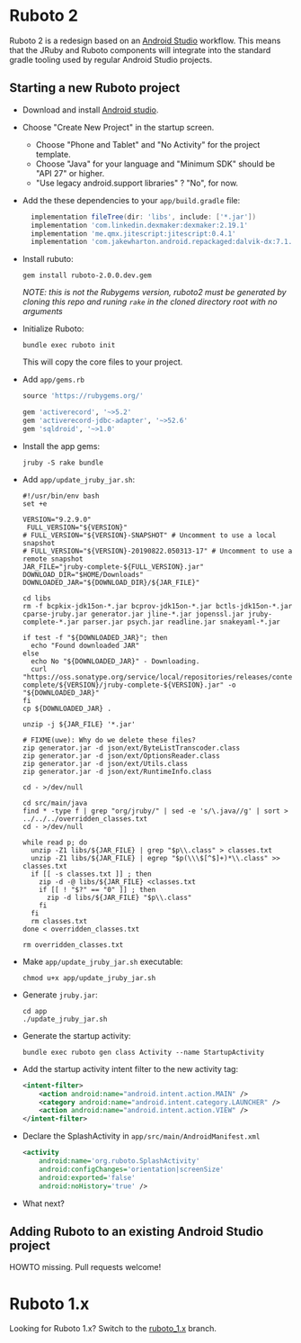 # Ruboto 2

Ruboto 2 is a redesign based on an [Android Studio](https://developer.android.com/studio/) workflow.
This means that the JRuby and Ruboto components will integrate into the standard gradle tooling used by
regular Android Studio projects.

## Starting a new Ruboto project

* Download and install [Android studio](https://developer.android.com/studio/).
* Choose "Create New Project" in the startup screen.
  * Choose "Phone and Tablet" and "No Activity" for the project template.
  * Choose "Java" for your language and "Minimum SDK" should be "API 27" or higher.
  * "Use legacy android.support libraries" ?  "No", for now.
* Add the these dependencies to your `app/build.gradle` file:
  ```groovy
    implementation fileTree(dir: 'libs', include: ['*.jar'])
    implementation 'com.linkedin.dexmaker:dexmaker:2.19.1'
    implementation 'me.qmx.jitescript:jitescript:0.4.1'
    implementation 'com.jakewharton.android.repackaged:dalvik-dx:7.1.0_r7'
  ```
* Install rubuto:

      gem install ruboto-2.0.0.dev.gem
      
     _NOTE: this is not the Rubygems version, ruboto2 must be generated by cloning this repo and runing `rake` in the cloned directory root with no arguments_
     
* Initialize Ruboto:

      bundle exec ruboto init

  This will copy the core files to your project.


* Add `app/gems.rb`
  ```ruby
  source 'https://rubygems.org/'

  gem 'activerecord', '~>5.2'
  gem 'activerecord-jdbc-adapter', '~>52.6'
  gem 'sqldroid', '~>1.0'
  ```

* Install the app gems:

      jruby -S rake bundle

* Add `app/update_jruby_jar.sh`:
  ```shell
  #!/usr/bin/env bash
  set +e
  
  VERSION="9.2.9.0"
   FULL_VERSION="${VERSION}"
  # FULL_VERSION="${VERSION}-SNAPSHOT" # Uncomment to use a local snapshot
  # FULL_VERSION="${VERSION}-20190822.050313-17" # Uncomment to use a remote snapshot
  JAR_FILE="jruby-complete-${FULL_VERSION}.jar"
  DOWNLOAD_DIR="$HOME/Downloads"
  DOWNLOADED_JAR="${DOWNLOAD_DIR}/${JAR_FILE}"
  
  cd libs
  rm -f bcpkix-jdk15on-*.jar bcprov-jdk15on-*.jar bctls-jdk15on-*.jar cparse-jruby.jar generator.jar jline-*.jar jopenssl.jar jruby-complete-*.jar parser.jar psych.jar readline.jar snakeyaml-*.jar
  
  if test -f "${DOWNLOADED_JAR}"; then
    echo "Found downloaded JAR"
  else
    echo No "${DOWNLOADED_JAR}" - Downloading.
    curl "https://oss.sonatype.org/service/local/repositories/releases/content/org/jruby/jruby-complete/${VERSION}/jruby-complete-${VERSION}.jar" -o "${DOWNLOADED_JAR}"
  fi
  cp ${DOWNLOADED_JAR} .
  
  unzip -j ${JAR_FILE} '*.jar'
  
  # FIXME(uwe): Why do we delete these files?
  zip generator.jar -d json/ext/ByteListTranscoder.class
  zip generator.jar -d json/ext/OptionsReader.class
  zip generator.jar -d json/ext/Utils.class
  zip generator.jar -d json/ext/RuntimeInfo.class
  
  cd - >/dev/null
  
  cd src/main/java
  find * -type f | grep "org/jruby/" | sed -e 's/\.java//g' | sort > ../../../overridden_classes.txt
  cd - >/dev/null
  
  while read p; do
    unzip -Z1 libs/${JAR_FILE} | grep "$p\\.class" > classes.txt
    unzip -Z1 libs/${JAR_FILE} | egrep "$p(\\\$[^$]+)*\\.class" >> classes.txt
    if [[ -s classes.txt ]] ; then
      zip -d -@ libs/${JAR_FILE} <classes.txt
      if [[ ! "$?" == "0" ]] ; then
        zip -d libs/${JAR_FILE} "$p\\.class"
      fi
    fi
    rm classes.txt
  done < overridden_classes.txt
  
  rm overridden_classes.txt
  ```

* Make `app/update_jruby_jar.sh` executable:

      chmod u+x app/update_jruby_jar.sh

* Generate `jruby.jar`:

      cd app
      ./update_jruby_jar.sh

* Generate the startup activity:

      bundle exec ruboto gen class Activity --name StartupActivity

* Add the startup activity intent filter to the new activity tag:
  ```xml
  <intent-filter>
      <action android:name="android.intent.action.MAIN" />
      <category android:name="android.intent.category.LAUNCHER" />
      <action android:name="android.intent.action.VIEW" />
  </intent-filter>
  ```

* Declare the SplashActivity in `app/src/main/AndroidManifest.xml`
  ```xml
  <activity
      android:name='org.ruboto.SplashActivity'
      android:configChanges='orientation|screenSize'
      android:exported='false'
      android:noHistory='true' />
  ```
* What next?

## Adding Ruboto to an existing Android Studio project

HOWTO missing.  Pull requests welcome!

# Ruboto 1.x

Looking for Ruboto 1.x?  Switch to the [ruboto_1.x](https://github.com/ruboto/ruboto/tree/ruboto_1.x) branch.
